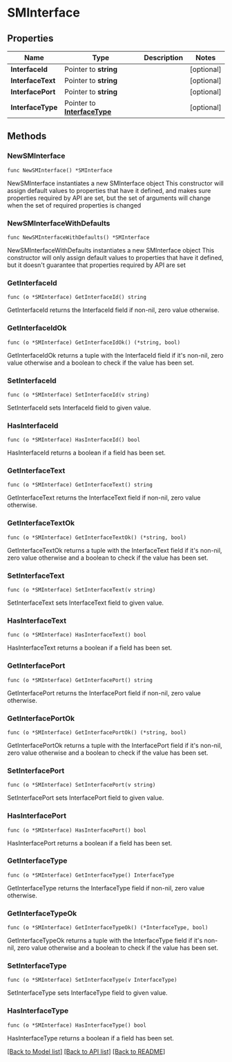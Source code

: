# SMInterface

## Properties

Name | Type | Description | Notes
------------ | ------------- | ------------- | -------------
**InterfaceId** | Pointer to **string** |  | [optional] 
**InterfaceText** | Pointer to **string** |  | [optional] 
**InterfacePort** | Pointer to **string** |  | [optional] 
**InterfaceType** | Pointer to [**InterfaceType**](InterfaceType.md) |  | [optional] 

## Methods

### NewSMInterface

`func NewSMInterface() *SMInterface`

NewSMInterface instantiates a new SMInterface object
This constructor will assign default values to properties that have it defined,
and makes sure properties required by API are set, but the set of arguments
will change when the set of required properties is changed

### NewSMInterfaceWithDefaults

`func NewSMInterfaceWithDefaults() *SMInterface`

NewSMInterfaceWithDefaults instantiates a new SMInterface object
This constructor will only assign default values to properties that have it defined,
but it doesn't guarantee that properties required by API are set

### GetInterfaceId

`func (o *SMInterface) GetInterfaceId() string`

GetInterfaceId returns the InterfaceId field if non-nil, zero value otherwise.

### GetInterfaceIdOk

`func (o *SMInterface) GetInterfaceIdOk() (*string, bool)`

GetInterfaceIdOk returns a tuple with the InterfaceId field if it's non-nil, zero value otherwise
and a boolean to check if the value has been set.

### SetInterfaceId

`func (o *SMInterface) SetInterfaceId(v string)`

SetInterfaceId sets InterfaceId field to given value.

### HasInterfaceId

`func (o *SMInterface) HasInterfaceId() bool`

HasInterfaceId returns a boolean if a field has been set.

### GetInterfaceText

`func (o *SMInterface) GetInterfaceText() string`

GetInterfaceText returns the InterfaceText field if non-nil, zero value otherwise.

### GetInterfaceTextOk

`func (o *SMInterface) GetInterfaceTextOk() (*string, bool)`

GetInterfaceTextOk returns a tuple with the InterfaceText field if it's non-nil, zero value otherwise
and a boolean to check if the value has been set.

### SetInterfaceText

`func (o *SMInterface) SetInterfaceText(v string)`

SetInterfaceText sets InterfaceText field to given value.

### HasInterfaceText

`func (o *SMInterface) HasInterfaceText() bool`

HasInterfaceText returns a boolean if a field has been set.

### GetInterfacePort

`func (o *SMInterface) GetInterfacePort() string`

GetInterfacePort returns the InterfacePort field if non-nil, zero value otherwise.

### GetInterfacePortOk

`func (o *SMInterface) GetInterfacePortOk() (*string, bool)`

GetInterfacePortOk returns a tuple with the InterfacePort field if it's non-nil, zero value otherwise
and a boolean to check if the value has been set.

### SetInterfacePort

`func (o *SMInterface) SetInterfacePort(v string)`

SetInterfacePort sets InterfacePort field to given value.

### HasInterfacePort

`func (o *SMInterface) HasInterfacePort() bool`

HasInterfacePort returns a boolean if a field has been set.

### GetInterfaceType

`func (o *SMInterface) GetInterfaceType() InterfaceType`

GetInterfaceType returns the InterfaceType field if non-nil, zero value otherwise.

### GetInterfaceTypeOk

`func (o *SMInterface) GetInterfaceTypeOk() (*InterfaceType, bool)`

GetInterfaceTypeOk returns a tuple with the InterfaceType field if it's non-nil, zero value otherwise
and a boolean to check if the value has been set.

### SetInterfaceType

`func (o *SMInterface) SetInterfaceType(v InterfaceType)`

SetInterfaceType sets InterfaceType field to given value.

### HasInterfaceType

`func (o *SMInterface) HasInterfaceType() bool`

HasInterfaceType returns a boolean if a field has been set.


[[Back to Model list]](../README.md#documentation-for-models) [[Back to API list]](../README.md#documentation-for-api-endpoints) [[Back to README]](../README.md)


